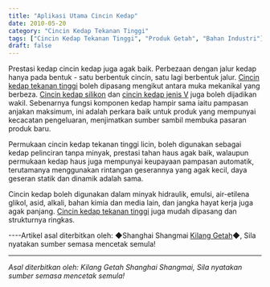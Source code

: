 ```yaml
---
title: "Aplikasi Utama Cincin Kedap"
date: 2010-05-20
category: "Cincin Kedap Tekanan Tinggi"
tags: ["Cincin Kedap Tekanan Tinggi", "Produk Getah", "Bahan Industri"]
draft: false
---
```


Prestasi kedap cincin kedap juga agak baik. Perbezaan dengan jalur kedap hanya pada bentuk - satu berbentuk cincin, satu lagi berbentuk jalur. [Cincin kedap tekanan tinggi](http://www.smpolymer.com/gaoyamifengquan/) boleh dipasang mengikut antara muka mekanikal yang berbeza. [Cincin kedap silikon](http://www.smpolymer.com/) dan [cincin kedap jenis V](http://www.smpolymer.com/) juga boleh dijadikan wakil. Sebenarnya fungsi komponen kedap hampir sama iaitu pampasan anjakan maksimum, ini adalah perkara baik untuk produk yang mempunyai kecacatan pengeluaran, menjimatkan sumber sambil membuka pasaran produk baru.

Permukaan cincin kedap tekanan tinggi licin, boleh digunakan sebagai kedap pelinciran tanpa minyak, prestasi tahan haus agak baik, walaupun permukaan kedap haus juga mempunyai keupayaan pampasan automatik, terutamanya menggunakan rintangan geserannya yang agak kecil, daya geseran statik dan dinamik adalah sama.

Cincin kedap boleh digunakan dalam minyak hidraulik, emulsi, air-etilena glikol, asid, alkali, bahan kimia dan media lain, dan jangka hayat kerja juga agak panjang. [Cincin kedap tekanan tinggi](http://www.smpolymer.com/gaoyamifengquan/) juga mudah dipasang dan strukturnya ringkas.

----Artikel asal diterbitkan oleh: ◆Shanghai Shangmai [Kilang Getah](http://www.smpolymer.com/)◆, Sila nyatakan sumber semasa mencetak semula!

---

*Asal diterbitkan oleh: Kilang Getah Shanghai Shangmai, Sila nyatakan sumber semasa mencetak semula!*